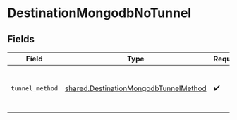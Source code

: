 # DestinationMongodbNoTunnel


## Fields

| Field                                                                                          | Type                                                                                           | Required                                                                                       | Description                                                                                    |
| ---------------------------------------------------------------------------------------------- | ---------------------------------------------------------------------------------------------- | ---------------------------------------------------------------------------------------------- | ---------------------------------------------------------------------------------------------- |
| `tunnel_method`                                                                                | [shared.DestinationMongodbTunnelMethod](../../models/shared/destinationmongodbtunnelmethod.md) | :heavy_check_mark:                                                                             | No ssh tunnel needed to connect to database                                                    |